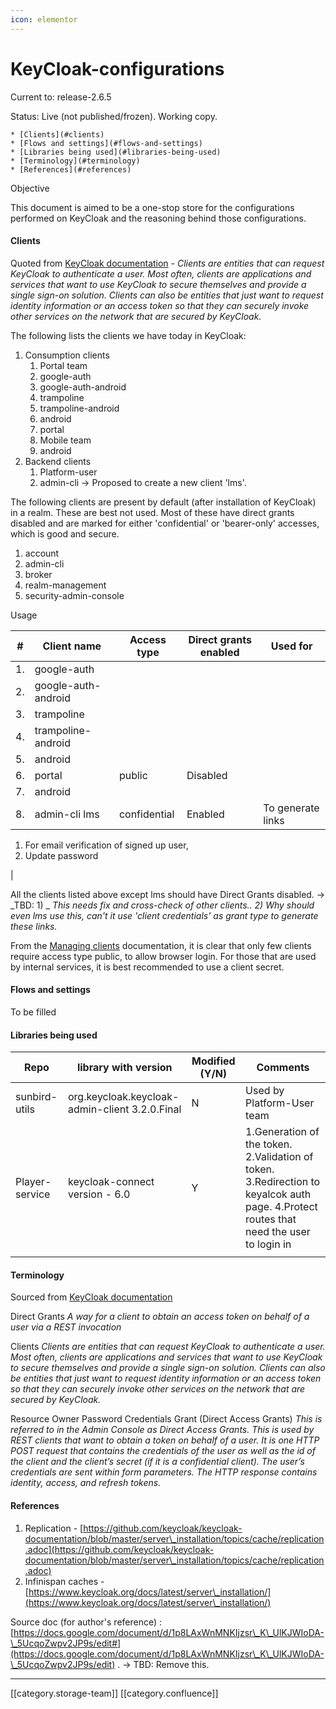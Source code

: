 ```yaml
---
icon: elementor
---
```


# KeyCloak-configurations

Current to: release-2.6.5

Status: Live (not published/frozen). Working copy.

```
* [Clients](#clients)
* [Flows and settings](#flows-and-settings)
* [Libraries being used](#libraries-being-used)
* [Terminology](#terminology)
* [References](#references)
```

Objective

This document is aimed to be a one-stop store for the configurations performed on KeyCloak and the reasoning behind those configurations.

#### Clients

Quoted from [KeyCloak documentation](https://www.keycloak.org/docs/6.0/server\_admin/) - _Clients are entities that can request KeyCloak to authenticate a user. Most often, clients are applications and services that want to use KeyCloak to secure themselves and provide a single sign-on solution. Clients can also be entities that just want to request identity information or an access token so that they can securely invoke other services on the network that are secured by KeyCloak._

The following lists the clients we have today in KeyCloak:

1. Consumption clients
   1. Portal team
   2. google-auth
   3. google-auth-android
   4. trampoline
   5. trampoline-android
   6. android
   7. portal
   8. Mobile team
   9. android
2. Backend clients
   1. Platform-user
   2. admin-cli → Proposed to create a new client 'lms'.

The following clients are present by default (after installation of KeyCloak) in a realm. These are best not used. Most of these have direct grants disabled and are marked for either 'confidential' or 'bearer-only' accesses, which is good and secure.

1. account
2. admin-cli
3. broker
4. realm-management
5. security-admin-console

Usage

| #  | Client name         | Access type  | Direct grants enabled | Used for          |
| -- | ------------------- | ------------ | --------------------- | ----------------- |
| 1. | google-auth         |              |                       |                   |
| 2. | google-auth-android |              |                       |                   |
| 3. | trampoline          |              |                       |                   |
| 4. | trampoline-android  |              |                       |                   |
| 5. | android             |              |                       |                   |
| 6. | portal              | public       | Disabled              |                   |
| 7. | android             |              |                       |                   |
| 8. | admin-cli lms       | confidential | Enabled               | To generate links |

1. For email verification of signed up user,
2. Update password

|

All the clients listed above except lms should have Direct Grants disabled. → \_TBD: 1) \_ _This needs fix and cross-check of other clients.. 2) Why should even lms use this, can't it use 'client credentials'  as grant type to generate these links._

From the [Managing clients](https://www.keycloak.org/docs/6.0/server\_admin/#\_clients) documentation, it is clear that only few clients require access type public, to allow browser login. For those that are used by internal services, it is best recommended to use a client secret.

#### Flows and settings

To be filled

#### Libraries being used

| Repo           | library with version                           | Modified (Y/N) | Comments                                                                                                                               |
| -------------- | ---------------------------------------------- | -------------- | -------------------------------------------------------------------------------------------------------------------------------------- |
| sunbird-utils  | org.keycloak.keycloak-admin-client 3.2.0.Final | N              | Used by Platform-User team                                                                                                             |
| Player-service | keycloak-connect version - 6.0                 | Y              | 1.Generation of the token. 2.Validation of token. 3.Redirection to keyalcok auth page. 4.Protect routes that need the user to login in |
|                |                                                |                |                                                                                                                                        |

#### Terminology

Sourced from [KeyCloak documentation](https://www.keycloak.org/docs/latest/server\_admin/index.html#core-concepts-and-terms)&#x20;

Direct Grants _A way for a client to obtain an access token on behalf of a user via a REST invocation_

Clients _Clients are entities that can request KeyCloak to authenticate a user. Most often, clients are applications and services that want to use KeyCloak to secure themselves and provide a single sign-on solution. Clients can also be entities that just want to request identity information or an access token so that they can securely invoke other services on the network that are secured by KeyCloak._

Resource Owner Password Credentials Grant (Direct Access Grants) _This is referred to in the Admin Console as Direct Access Grants. This is used by REST clients that want to obtain a token on behalf of a user. It is one HTTP POST request that contains the credentials of the user as well as the id of the client and the client’s secret (if it is a confidential client). The user’s credentials are sent within form parameters. The HTTP response contains identity, access, and refresh tokens._

#### References

1. Replication - [https://github.com/keycloak/keycloak-documentation/blob/master/server\_installation/topics/cache/replication.adoc](https://github.com/keycloak/keycloak-documentation/blob/master/server\_installation/topics/cache/replication.adoc)
2. Infinispan caches - [https://www.keycloak.org/docs/latest/server\_installation/](https://www.keycloak.org/docs/latest/server\_installation/)

Source doc (for author's reference) : [https://docs.google.com/document/d/1p8LAxWnMNKIjzsr\_K\_UlKJWIoDA-\_5UcqoZwpv2JP9s/edit#](https://docs.google.com/document/d/1p8LAxWnMNKIjzsr\_K\_UlKJWIoDA-\_5UcqoZwpv2JP9s/edit) . → TBD: Remove this.

***

\[\[category.storage-team]] \[\[category.confluence]]

